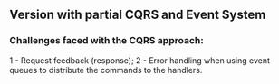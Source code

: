 ## Version with partial CQRS and Event System
### Challenges faced with the CQRS approach:
1 - Request feedback (response);
2 - Error handling when using event queues to distribute the commands to the handlers.

